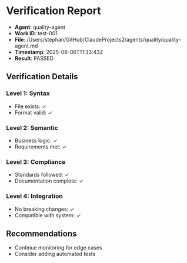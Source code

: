 # Verification Report

- **Agent**: quality-agent
- **Work ID**: test-001
- **File**: /Users/stephan/GitHub/ClaudeProjects2/agents/quality/quality-agent.md
- **Timestamp**: 2025-08-06T11:33:43Z
- **Result**: PASSED

## Verification Details

### Level 1: Syntax
- File exists: ✓
- Format valid: ✓

### Level 2: Semantic
- Business logic: ✓
- Requirements met: ✓

### Level 3: Compliance
- Standards followed: ✓
- Documentation complete: ✓

### Level 4: Integration
- No breaking changes: ✓
- Compatible with system: ✓

## Recommendations
- Continue monitoring for edge cases
- Consider adding automated tests
